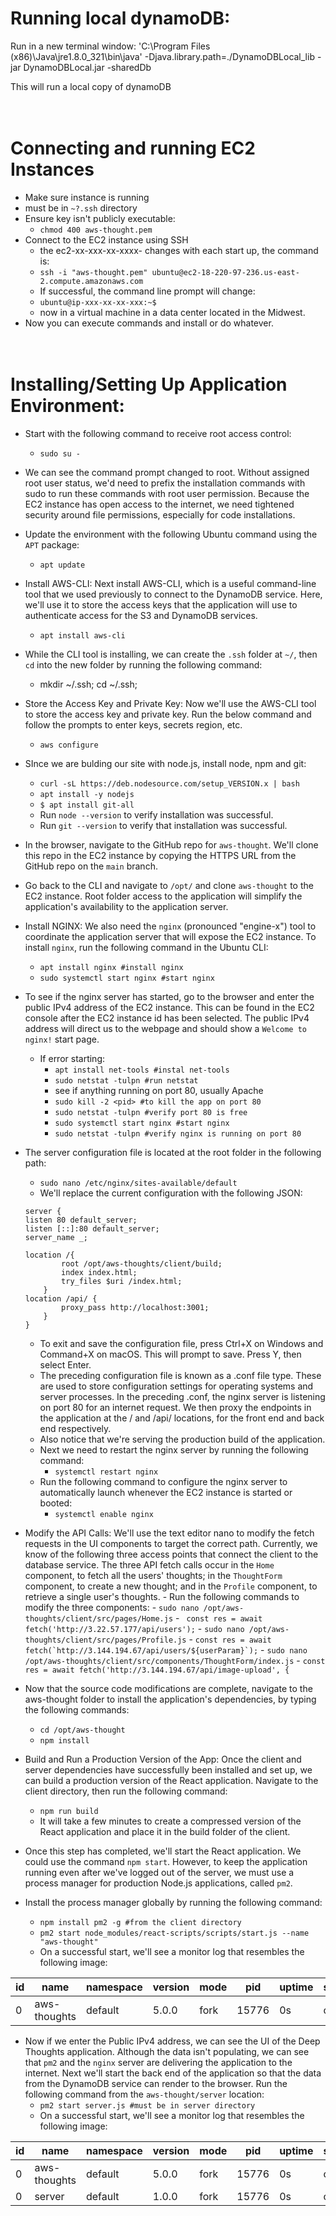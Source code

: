 # Running local dynamoDB:

Run in a new terminal window:
'C:\Program Files (x86)\Java\jre1.8.0_321\bin\java' -Djava.library.path=./DynamoDBLocal_lib -jar DynamoDBLocal.jar -sharedDb

This will run a local copy of dynamoDB
</br>
</br>
</br>

# Connecting and running EC2 Instances

- Make sure instance is running
- must be in `~?.ssh` directory
- Ensure key isn't publicly executable:
  - `chmod 400 aws-thought.pem`
- Connect to the EC2 instance using SSH
  - the ec2-xx-xxx-xx-xxxx- changes with each start up, the command is:
  - `ssh -i "aws-thought.pem" ubuntu@ec2-18-220-97-236.us-east-2.compute.amazonaws.com`
  - If successful, the command line prompt will change:
  - `ubuntu@ip-xxx-xx-xx-xxx:~$`
  - now in a virtual machine in a data center located in the Midwest.
- Now you can execute commands and install or do whatever.
  </br>
  </br>
  </br>

# Installing/Setting Up Application Environment:

- Start with the following command to receive root access control:
  - `sudo su -`
- We can see the command prompt changed to root. Without assigned root user status, we'd need to prefix the installation commands with sudo to run these commands with root user permission. Because the EC2 instance has open access to the internet, we need tightened security around file permissions, especially for code installations.
- Update the environment with the following Ubuntu command using the `APT` package:
  - `apt update`
- Install AWS-CLI: Next install AWS-CLI, which is a useful command-line tool that we used previously to connect to the DynamoDB service. Here, we'll use it to store the access keys that the application will use to authenticate access for the S3 and DynamoDB services.
  - `apt install aws-cli `
- While the CLI tool is installing, we can create the `.ssh` folder at `~/`, then `cd` into the new folder by running the following command:
  - mkdir ~/.ssh; cd ~/.ssh;
- Store the Access Key and Private Key: Now we'll use the AWS-CLI tool to store the access key and private key. Run the below command and follow the prompts to enter keys, secrets region, etc.
  - `aws configure`
- SInce we are bulding our site with node.js, install node, npm and git:
  - `curl -sL https://deb.nodesource.com/setup_VERSION.x | bash `
  - `apt install -y nodejs`
  - `$ apt install git-all`
  - Run `node --version` to verify installation was successful.
  - Run `git --version` to verify that installation was successful.
- In the browser, navigate to the GitHub repo for `aws-thought`. We'll clone this repo in the EC2 instance by copying the HTTPS URL from the GitHub repo on the `main` branch.
- Go back to the CLI and navigate to `/opt/` and clone `aws-thought` to the EC2 instance. Root folder access to the application will simplify the application's availability to the application server.
- Install NGINX: We also need the `nginx` (pronounced "engine-x") tool to coordinate the application server that will expose the EC2 instance. To install `nginx`, run the following command in the Ubuntu CLI:
  - `apt install nginx #install nginx`
  - `sudo systemctl start nginx #start nginx`
- To see if the nginx server has started, go to the browser and enter the public IPv4 address of the EC2 instance. This can be found in the EC2 console after the EC2 instance id has been selected. The public IPv4 address will direct us to the webpage and should show a `Welcome to nginx!` start page.
  - If error starting:
    - `apt install net-tools #instal net-tools`
    - `sudo netstat -tulpn #run netstat`
    - see if anything running on port 80, usually Apache
    - `sudo kill -2 <pid> #to kill the app on port 80`
    - `sudo netstat -tulpn #verify port 80 is free`
    - `sudo systemctl start nginx #start nginx`
    - `sudo netstat -tulpn #verify nginx is running on port 80`
- The server configuration file is located at the root folder in the following path:

  - `sudo nano /etc/nginx/sites-available/default`
  - We'll replace the current configuration with the following JSON:

  ```
  server {
  listen 80 default_server;
  listen [::]:80 default_server;
  server_name _;

  location /{
          root /opt/aws-thoughts/client/build;
          index index.html;
          try_files $uri /index.html;
      }
  location /api/ {
          proxy_pass http://localhost:3001;
      }
  }
  ```

  - To exit and save the configuration file, press Ctrl+X on Windows and Command+X on macOS. This will prompt to save. Press Y, then select Enter.
  - The preceding configuration file is known as a .conf file type. These are used to store configuration settings for operating systems and server processes. In the preceding .conf, the nginx server is listening on port 80 for an internet request. We then proxy the endpoints in the application at the / and /api/ locations, for the front end and back end respectively.
  - Also notice that we're serving the production build of the application.
  - Next we need to restart the nginx server by running the following command:
    - `systemctl restart nginx`
  - Run the following command to configure the nginx server to automatically launch whenever the EC2 instance is started or booted:
    - `systemctl enable nginx`

- Modify the API Calls: We'll use the text editor nano to modify the fetch requests in the UI components to target the correct path.
  Currently, we know of the following three access points that connect the client to the database service. The three API fetch calls occur in the `Home` component, to fetch all the users' thoughts; in the `ThoughtForm` component, to create a new thought; and in the `Profile` component, to retrieve a single user's thoughts. - Run the following commands to modify the three components: - `sudo nano /opt/aws-thoughts/client/src/pages/Home.js` - ` const res = await fetch('http://3.22.57.177/api/users');` - `sudo nano /opt/aws-thoughts/client/src/pages/Profile.js` - `` const res = await fetch(`http://3.144.194.67/api/users/${userParam}`); `` - `sudo nano /opt/aws-thoughts/client/src/components/ThoughtForm/index.js` - `const res = await fetch('http://3.144.194.67/api/image-upload', {`
- Now that the source code modifications are complete, navigate to the aws-thought folder to install the application's dependencies, by typing the following commands:
  - `cd /opt/aws-thought`
  - `npm install `
- Build and Run a Production Version of the App: Once the client and server dependencies have successfully been installed and set up, we can build a production version of the React application. Navigate to the client directory, then run the following command:
  - `npm run build`
  - It will take a few minutes to create a compressed version of the React application and place it in the build folder of the client.
- Once this step has completed, we'll start the React application. We could use the command `npm start`. However, to keep the application running even after we've logged out of the server, we must use a process manager for production Node.js applications, called `pm2`.
- Install the process manager globally by running the following command:
  - `npm install pm2 -g #from the client directory`
  - `pm2 start node_modules/react-scripts/scripts/start.js --name "aws-thought" `
  - On a successful start, we'll see a monitor log that resembles the following image:

| id  | name         | namespace | version | mode | pid   | uptime | status | cpu |
| --- | ------------ | --------- | ------- | ---- | ----- | ------ | ------ | --- |
| 0   | aws-thoughts | default   | 5.0.0   | fork | 15776 | 0s     | online | 0%  |

- Now if we enter the Public IPv4 address, we can see the UI of the Deep Thoughts application. Although the data isn't populating, we can see that `pm2` and the `nginx` server are delivering the application to the internet. Next we'll start the back end of the application so that the data from the DynamoDB service can render to the browser. Run the following command from the `aws-thought/server` location:
  - `pm2 start server.js #must be in server directory`
  - On a successful start, we'll see a monitor log that resembles the following image:

| id  | name         | namespace | version | mode | pid   | uptime | status | cpu |
| --- | ------------ | --------- | ------- | ---- | ----- | ------ | ------ | --- |
| 0   | aws-thoughts | default   | 5.0.0   | fork | 15776 | 0s     | online | 0%  |
| 0   | server       | default   | 1.0.0   | fork | 15776 | 0s     | online | 0%  |
